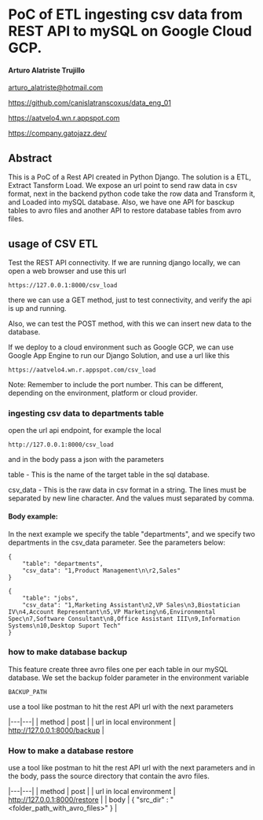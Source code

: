 # PoC of ETL ingesting csv data from REST API to mySQL on Google Cloud GCP.

#### Arturo Alatriste Trujillo

arturo_alatriste@hotmail.com

https://github.com/canislatranscoxus/data_eng_01

https://aatvelo4.wn.r.appspot.com

https://company.gatojazz.dev/


## Abstract

This is a PoC of a Rest API created in Python Django. 
The solution is a ETL, Extract Tansform Load.
We expose an url point to send raw data in csv format, 
next in the backend python code take the row data and Transform it,
and Loaded into mySQL database.
Also, we have one API for basckup tables to avro files
and another API to restore database tables from avro files.

## usage of CSV ETL

Test the REST API connectivity.
If we are running django locally, we can open a web browser and use this url

```
https://127.0.0.1:8000/csv_load
```

there we can use a GET method, just to test connectivity, and verify the api is up and running.

Also, we can test the POST method,
with this we can insert new data to the database.

If we deploy to a cloud environment such as Google GCP,
we can use Google App Engine to run our Django Solution, and use a url like this

```
https://aatvelo4.wn.r.appspot.com/csv_load
```



Note: Remember to include the port number. 
      This can be different, depending on the environment, platform or cloud provider. 

### ingesting csv data to departments table

open the url api endpoint, for example the local

```
http://127.0.0.1:8000/csv_load
```

and in the body pass a json with the parameters

table - This is the name of the target table in the sql database.

csv_data - This is the raw data in csv format in a string. The lines must be separated by 
           new line character. And the values must separated by comma. 

#### Body example:

In the next example we specify the table "departments", and we specify two departments in the 
csv_data parameter. See the parameters below:


```
{
    "table": "departments",
    "csv_data": "1,Product Management\n\r2,Sales"
}
```


```
{
    "table": "jobs",
    "csv_data": "1,Marketing Assistant\n2,VP Sales\n3,Biostatician IV\n4,Account Representant\n5,VP Marketing\n6,Environmental Spec\n7,Software Consultant\n8,Office Assistant III\n9,Information Systems\n10,Desktop Suport Tech"
}
```

### how to make database backup

This feature create three avro files one per each table in our mySQL database.
We set the backup folder parameter in the environment variable

```
BACKUP_PATH
```

use a tool like postman to hit the rest API url with the next parameters

|---|---|
| method | post |
| url in local environment | http://127.0.0.1:8000/backup |


### How to make a database restore

use a tool like postman to hit the rest API url with the next parameters
and in the body, pass the source directory that contain the avro files.

|---|---|
| method | post |
| url in local environment | http://127.0.0.1:8000/restore |
| body  | { "src_dir" : "<folder_path_with_avro_files>"  }  |
